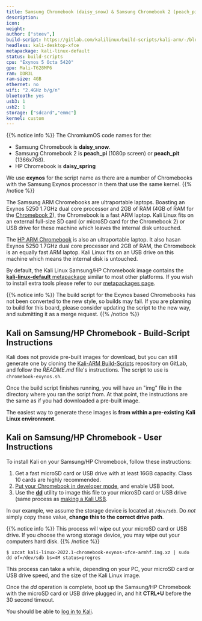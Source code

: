 ```yaml
---
title: Samsung Chromebook (daisy_snow) & Samsung Chromebook 2 (peach_pi / peach_pit) & HP Chromebook (daisy_spring)
description:
icon:
weight:
author: ["steev",]
build-script: https://gitlab.com/kalilinux/build-scripts/kali-arm/-/blob/master/chromebook-exynos.sh
headless: kali-desktop-xfce
metapackage: kali-linux-default
status: build-scripts
cpu: "Exynos 5 Octa 5420"
gpu: Mali-T628MP6
ram: DDR3L
ram-size: 4GB
ethernet: no
wifi: "2.4GHz b/g/n"
bluetooth: yes
usb3: 1
usb2: 1
storage: ["sdcard","emmc"]
kernel: custom
---
```


{{% notice info %}}
The ChromiumOS code names for the:

- Samsung Chromebook is **daisy_snow**.
- Samsung Chromebook 2 is **peach_pi** (1080p screen) or **peach_pit** (1366x768).
- HP Chromebook is **daisy_spring**

We use **exynos** for the script name as there are a number of Chromebooks with the Samsung Exynos processor in them that use the same kernel.
{{% /notice %}}

The Samsung ARM Chromebooks are ultraportable laptops. Boasting an Exynos 5250 1.7GHz dual core processor and 2GB of RAM (4GB of RAM for the [Chromebook 2](https://web.archive.org/web/20161111005125/http://www.samsung.com/us/computing/chromebooks/12-14/samsung-chromebook-2-13-3-xe503c32-k01us/)), the Chromebook is a fast ARM laptop. Kali Linux fits on an external full-size SD card (or microSD card for the Chromebook 2) or USB drive for these machine which leaves the internal disk untouched.

The [HP ARM Chromebook](https://www8.hp.com/ca/en/ads/chromebooks/specs.html) is also an ultraportable laptop. It also hasan Exynos 5250 1.7GHz dual core processor and 2GB of RAM, the Chromebook is an equally fast ARM laptop. Kali Linux fits on an USB drive on this machine which means the internal disk is untouched.

By default, the Kali Linux Samsung/HP Chromebook image contains the [**kali-linux-default** metapackage](/docs/general-use/metapackages/) similar to most other platforms. If you wish to install extra tools please refer to our [metapackages page](/docs/general-use/metapackages/).

{{% notice info %}}
The build script for the Exynos based Chromebooks has not been converted to the new style, so builds may fail.  If you are planning to build for this board, please consider updating the script to the new way, and submitting it as a merge request.
{{% /notice %}}

## Kali on Samsung/HP Chromebook - Build-Script Instructions

Kali does not provide pre-built images for download, but you can still generate one by cloning the [Kali-ARM Build-Scripts](https://gitlab.com/kalilinux/build-scripts/kali-arm) repository on GitLab, and follow the _README.md_ file's instructions. The script to use is `chromebook-exynos.sh`.

Once the build script finishes running, you will have an "img" file in the directory where you ran the script from. At that point, the instructions are the same as if you had downloaded a pre-built image.

The easiest way to generate these images is **from within a pre-existing Kali Linux environment**.

## Kali on Samsung/HP Chromebook - User Instructions

To install Kali on your Samsung/HP Chromebook, follow these instructions:

1. Get a fast microSD card or USB drive with at least 16GB capacity. Class 10 cards are highly recommended.
2. [Put your Chromebook in developer mode](http://www.chromium.org/chromium-os/developer-information-for-chrome-os-devices/acer-c720-chromebook), and enable USB boot.
3. Use the **[dd](https://packages.debian.org/testing/dd)** utility to image this file to your microSD card or USB drive (same process as [making a Kali USB](/docs/usb/live-usb-install-with-windows/).

In our example, we assume the storage device is located at `/dev/sdb`. Do _not_ simply copy these value, **change this to the correct drive path**.

{{% notice info %}}
This process will wipe out your microSD card or USB drive. If you choose the wrong storage device, you may wipe out your computers hard disk.
{{% /notice %}}

```console
$ xzcat kali-linux-2022.1-chromebook-exynos-xfce-armhf.img.xz | sudo dd of=/dev/sdb bs=4M status=progres
```

This process can take a while, depending on your PC, your microSD card or USB drive speed, and the size of the Kali Linux image.

Once the _dd_ operation is complete, boot up the Samsung/HP Chromebook with the microSD card or USB drive plugged in, and hit **CTRL+U** before the 30 second timeout.

You should be able to [log in to Kali](/docs/introduction/default-credentials/).
